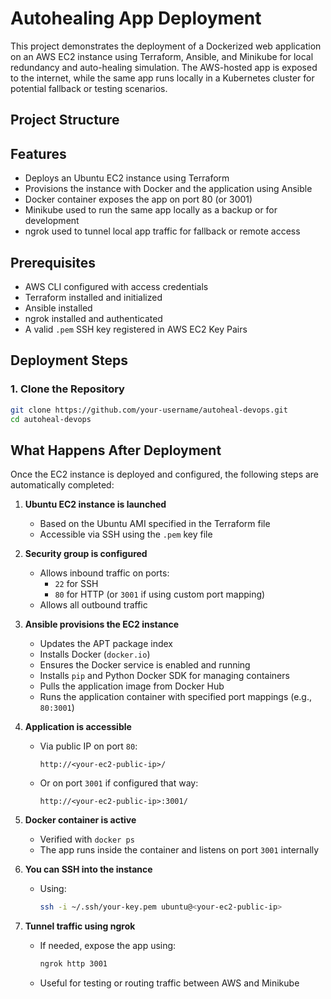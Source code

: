 # Autohealing App Deployment

This project demonstrates the deployment of a Dockerized web application on an AWS EC2 instance using Terraform, Ansible, and Minikube for local redundancy and auto-healing simulation. The AWS-hosted app is exposed to the internet, while the same app runs locally in a Kubernetes cluster for potential fallback or testing scenarios.

## Project Structure


## Features

- Deploys an Ubuntu EC2 instance using Terraform
- Provisions the instance with Docker and the application using Ansible
- Docker container exposes the app on port 80 (or 3001)
- Minikube used to run the same app locally as a backup or for development
- ngrok used to tunnel local app traffic for fallback or remote access

## Prerequisites

- AWS CLI configured with access credentials
- Terraform installed and initialized
- Ansible installed
- ngrok installed and authenticated
- A valid `.pem` SSH key registered in AWS EC2 Key Pairs

## Deployment Steps

### 1. Clone the Repository

```bash
git clone https://github.com/your-username/autoheal-devops.git
cd autoheal-devops
```

## What Happens After Deployment

Once the EC2 instance is deployed and configured, the following steps are automatically completed:

1. **Ubuntu EC2 instance is launched**
   - Based on the Ubuntu AMI specified in the Terraform file
   - Accessible via SSH using the `.pem` key file

2. **Security group is configured**
   - Allows inbound traffic on ports:
     - `22` for SSH
     - `80` for HTTP (or `3001` if using custom port mapping)
   - Allows all outbound traffic

3. **Ansible provisions the EC2 instance**
   - Updates the APT package index
   - Installs Docker (`docker.io`)
   - Ensures the Docker service is enabled and running
   - Installs `pip` and Python Docker SDK for managing containers
   - Pulls the application image from Docker Hub
   - Runs the application container with specified port mappings (e.g., `80:3001`)

4. **Application is accessible**
   - Via public IP on port `80`:
     ```
     http://<your-ec2-public-ip>/
     ```
   - Or on port `3001` if configured that way:
     ```
     http://<your-ec2-public-ip>:3001/
     ```

5. **Docker container is active**
   - Verified with `docker ps`
   - The app runs inside the container and listens on port `3001` internally

6. **You can SSH into the instance**
   - Using:
     ```bash
     ssh -i ~/.ssh/your-key.pem ubuntu@<your-ec2-public-ip>
     ```

7. **Tunnel traffic using ngrok**
   - If needed, expose the app using:
     ```bash
     ngrok http 3001
     ```
   - Useful for testing or routing traffic between AWS and Minikube

